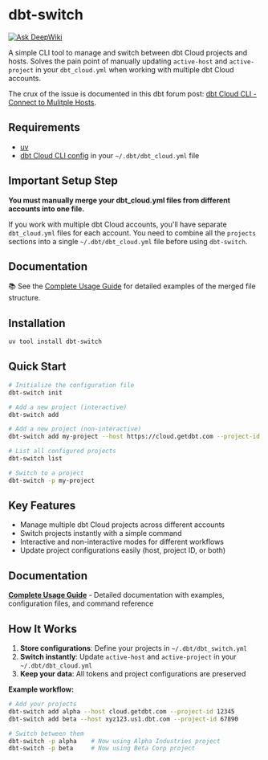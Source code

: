 # dbt-switch

[![Ask DeepWiki](https://deepwiki.com/badge.svg)](https://deepwiki.com/jairus-m/dbt-switch)

A simple CLI tool to manage and switch between dbt Cloud projects and hosts. Solves the pain point of manually updating `active-host` and `active-project` in your `dbt_cloud.yml` when working with multiple dbt Cloud accounts. 

The crux of the issue is documented in this dbt forum post: [dbt Cloud CLI - Connect to Mulitple Hosts](https://discourse.getdbt.com/t/dbt-cloud-cli-connect-to-multiple-hosts/14075).


## Requirements
- [uv](https://docs.astral.sh/uv/getting-started/installation/)
- [dbt Cloud CLI config](https://docs.getdbt.com/docs/cloud/configure-cloud-cli#configure-the-dbt-cli) in your `~/.dbt/dbt_cloud.yml` file

## Important Setup Step

**You must manually merge your dbt_cloud.yml files from different accounts into one file.**

If you work with multiple dbt Cloud accounts, you'll have separate `dbt_cloud.yml` files for each account. You need to combine all the `projects` sections into a single `~/.dbt/dbt_cloud.yml` file before using `dbt-switch`.

## Documentation
📚 See the [Complete Usage Guide](docs/how_to_use.md#configuration-files) for detailed examples of the merged file structure.

## Installation

```bash
uv tool install dbt-switch
```

## Quick Start

```bash
# Initialize the configuration file
dbt-switch init

# Add a new project (interactive)
dbt-switch add

# Add a new project (non-interactive)
dbt-switch add my-project --host https://cloud.getdbt.com --project-id 12345

# List all configured projects
dbt-switch list

# Switch to a project
dbt-switch -p my-project
```

## Key Features

- Manage multiple dbt Cloud projects across different accounts
- Switch projects instantly with a simple command
- Interactive and non-interactive modes for different workflows
- Update project configurations easily (host, project ID, or both)

## Documentation

**[Complete Usage Guide](docs/how_to_use.md)** - Detailed documentation with examples, configuration files, and command reference

## How It Works

1. **Store configurations**: Define your projects in `~/.dbt/dbt_switch.yml`
2. **Switch instantly**: Update `active-host` and `active-project` in your `~/.dbt/dbt_cloud.yml`
3. **Keep your data**: All tokens and project configurations are preserved

**Example workflow:**
```bash
# Add your projects
dbt-switch add alpha --host cloud.getdbt.com --project-id 12345
dbt-switch add beta --host xyz123.us1.dbt.com --project-id 67890

# Switch between them
dbt-switch -p alpha    # Now using Alpha Industries project
dbt-switch -p beta     # Now using Beta Corp project
```
